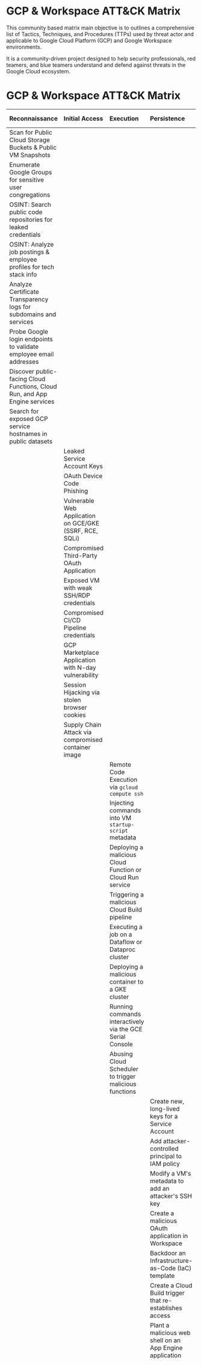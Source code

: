 # GCP & Workspace ATT&CK Matrix

This community based matrix main objective is to outlines a comprehensive list of Tactics, Techniques, and Procedures (TTPs) used by threat actor and applicable to Google Cloud Platform (GCP) and Google Workspace environments. 

It is a community-driven project designed to help security professionals, red teamers, and blue teamers understand and defend against threats in the Google Cloud ecosystem.
# GCP & Workspace ATT&CK Matrix

| Reconnaissance | Initial Access | Execution | Persistence | Privilege Escalation | Defense Evasion | Credential Access | Discovery | Collection | Exfiltration | Impact |
| :--- | :--- | :--- | :--- | :--- | :--- | :--- | :--- | :--- | :--- | :--- |
| Scan for Public Cloud Storage Buckets & Public VM Snapshots | | | | | | | | | | |
| Enumerate Google Groups for sensitive user congregations | | | | | | | | | | |
| OSINT: Search public code repositories for leaked credentials | | | | | | | | | | |
| OSINT: Analyze job postings & employee profiles for tech stack info | | | | | | | | | | |
| Analyze Certificate Transparency logs for subdomains and services | | | | | | | | | | |
| Probe Google login endpoints to validate employee email addresses | | | | | | | | | | |
| Discover public-facing Cloud Functions, Cloud Run, and App Engine services | | | | | | | | | | |
| Search for exposed GCP service hostnames in public datasets | | | | | | | | | | |
| | Leaked Service Account Keys | | | | | | | | | |
| | OAuth Device Code Phishing | | | | | | | | | |
| | Vulnerable Web Application on GCE/GKE (SSRF, RCE, SQLi) | | | | | | | | | |
| | Compromised Third-Party OAuth Application | | | | | | | | | |
| | Exposed VM with weak SSH/RDP credentials | | | | | | | | | |
| | Compromised CI/CD Pipeline credentials | | | | | | | | | |
| | GCP Marketplace Application with N-day vulnerability | | | | | | | | | |
| | Session Hijacking via stolen browser cookies | | | | | | | | | |
| | Supply Chain Attack via compromised container image | | | | | | | | | |
| | | Remote Code Execution via `gcloud compute ssh` | | | | | | | | |
| | | Injecting commands into VM `startup-script` metadata | | | | | | | | |
| | | Deploying a malicious Cloud Function or Cloud Run service | | | | | | | | |
| | | Triggering a malicious Cloud Build pipeline | | | | | | | | |
| | | Executing a job on a Dataflow or Dataproc cluster | | | | | | | | |
| | | Deploying a malicious container to a GKE cluster | | | | | | | | |
| | | Running commands interactively via the GCE Serial Console | | | | | | | | |
| | | Abusing Cloud Scheduler to trigger malicious functions | | | | | | | | |
| | | | Create new, long-lived keys for a Service Account | | | | | | | |
| | | | Add attacker-controlled principal to IAM policy | | | | | | | |
| | | | Modify a VM's metadata to add an attacker's SSH key | | | | | | | |
| | | | Create a malicious OAuth application in Workspace | | | | | | | |
| | | | Backdoor an Infrastructure-as-Code (IaC) template | | | | | | | |
| | | | Create a Cloud Build trigger that re-establishes access | | | | | | | |
| | | | Plant a malicious web shell on an App Engine application | | | | | | | |
| | | | | Abuse `iam.serviceAccounts.actAs` | | | | | | |
| | | | | Exploit broad permissions of a primitive role | | | | | | |
| | | | | Leverage the Compute Engine default service account | | | | | | |
| | | | | Exploit custom IAM role with `setIamPolicy` | | | | | | |
| | | | | Exploit custom IAM role with `iam.serviceAccountKeys.create` | | | | | | |
| | | | | Abuse `iam.roles.update` on a manageable custom role | | | | | | |
| | | | | Escalate from a compromised GKE pod to the node | | | | | | |
| | | | | Leverage a trusted Service Account from another project | | | | | | |
| | | | | | Disable or reconfigure Cloud Logging sinks | | | | | |
| | | | | | Disable or suppress Security Command Center findings | | | | | |
| | | | | | Use Google APIs to bypass VPC Service Controls | | | | | |
| | | | | | Stop or delete VM instances to remove evidence | | | | | |
| | | | | | Clear or modify command history in Cloud Shell | | | | | |
| | | | | | | Query the GCE metadata service for tokens | | | | |
| | | | | | | Access secrets stored in Secret Manager | | | | |
| | | | | | | Read credentials hardcoded in VM metadata | | | | |
| | | | | | | Extract Kubernetes secrets from a GKE cluster | | | | |
| | | | | | | Steal OAuth refresh/access tokens for Workspace | | | | |
| | | | | | | | Probe permissions with `iam.testIamPermissions` | | | |
| | | | | | | | List all IAM policies on Organization, Folders, and Projects | | | |
| | | | | | | | Enumerate all Cloud Storage buckets, VMs, and Databases | | | |